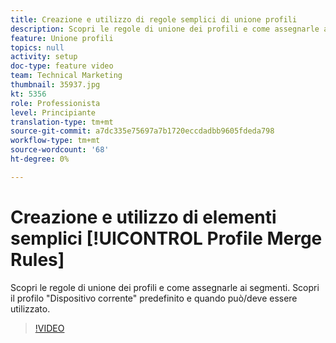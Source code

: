 ```yaml
---
title: Creazione e utilizzo di regole semplici di unione profili
description: Scopri le regole di unione dei profili e come assegnarle ai segmenti. Scopri il profilo "Dispositivo corrente" predefinito e quando può/deve essere utilizzato.
feature: Unione profili
topics: null
activity: setup
doc-type: feature video
team: Technical Marketing
thumbnail: 35937.jpg
kt: 5356
role: Professionista
level: Principiante
translation-type: tm+mt
source-git-commit: a7dc335e75697a7b1720eccdadbb9605fdeda798
workflow-type: tm+mt
source-wordcount: '68'
ht-degree: 0%

---
```



# Creazione e utilizzo di elementi semplici [!UICONTROL Profile Merge Rules]

Scopri le regole di unione dei profili e come assegnarle ai segmenti. Scopri il profilo &quot;Dispositivo corrente&quot; predefinito e quando può/deve essere utilizzato.

>[!VIDEO](https://video.tv.adobe.com/v/35937/?quality=12&learn=on)
